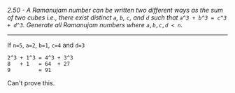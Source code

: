 *2.50 - A Ramanujam number can be written two different ways as the sum of two cubes i.e., there exist distinct `a`, `b`, `c`, and `d` such that `a^3 + b^3 = c^3 + d^3`. Generate all Ramanujam numbers where `a,b,c,d < n`.*  
***
If `n=5`, `a=2`, `b=1`, `c=4` and `d=3`
```
2^3 + 1^3 = 4^3 + 3^3
8   + 1   = 64  + 27
9         = 91
```
Can't prove this.
